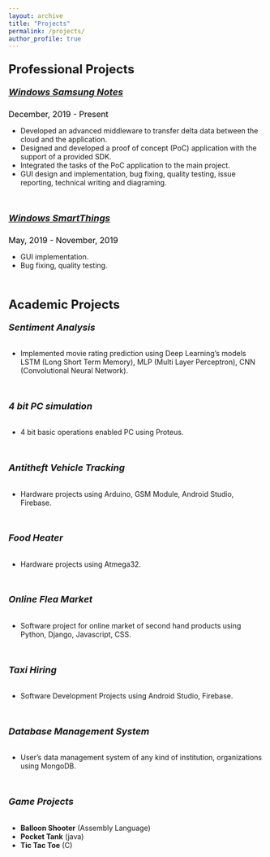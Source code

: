 ```yaml
---
layout: archive
title: "Projects"
permalink: /projects/
author_profile: true
---
```


### <font size = "+2.5"><b>Professional Projects</b></font>
##### <font size = "+1.5"><a href = "https://www.microsoft.com/en-us/p/samsung-notes/9nblggh43vhv?activetab=pivot:overviewtab" target="_blank" rel="noopener noreferrer"><b>Windows Samsung Notes</b></a></font>
<font size = "-0.5" color = "black">December, 2019 - Present</font>
- Developed an advanced middleware to transfer delta data between the cloud and the application.
- Designed and developed a proof of concept (PoC) application with the support of a provided SDK.
- Integrated the tasks of the PoC application to the main project.
- GUI design and implementation, bug fixing, quality testing, issue reporting, technical writing and diagraming.
<br>

##### <font size = "+1.5"><a href = "https://www.microsoft.com/en-us/p/smartthings/9nhw1sb8b92l?activetab=pivot:overviewtab" target="_blank" rel="noopener noreferrer"><b>Windows SmartThings</b></a></font>
<font size = "-0.5" color = "black">May, 2019 - November, 2019</font> 
- GUI implementation.
- Bug fixing, quality testing.
<br> 

### <font size = "+2.5"><b>Academic Projects</b></font>
###### <font size = "+1.5"><b>Sentiment Analysis</b></font>
- Implemented movie rating prediction using Deep Learning’s models LSTM (Long Short Term Memory), MLP (Multi Layer Perceptron), CNN (Convolutional Neural Network).
<br>

###### <font size = "+1.5"><b>4 bit PC simulation</b></font>
- 4 bit basic operations enabled PC using Proteus.
<br>

###### <font size = "+1.5"><b>Antitheft Vehicle Tracking</b></font>
- Hardware projects using Arduino, GSM Module, Android Studio, Firebase.
<br>

###### <font size = "+1.5"><b>Food Heater</b></font>
- Hardware projects using Atmega32.
<br>

###### <font size = "+1.5"><b>Online Flea Market</b></font>
- Software project for online market of second hand products using Python, Django, Javascript, CSS.
<br>

###### <font size = "+1.5"><b>Taxi Hiring</b></font>
- Software Development Projects using Android Studio, Firebase.
<br>

###### <font size = "+1.5"><b>Database Management System</b></font>
- User’s data management system of any kind of institution, organizations using MongoDB.
<br>

###### <font size = "+1.5"><b>Game Projects</b></font>
- **Balloon Shooter** (Assembly Language)
- **Pocket Tank** (java)
- **Tic Tac Toe** (C)

